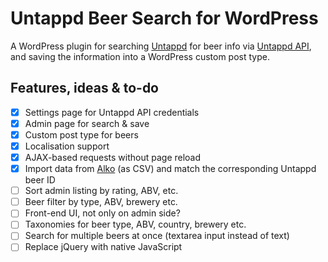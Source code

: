 # Untappd Beer Search for WordPress

A WordPress plugin for searching [Untappd](https://untappd.com) for beer info via [Untappd API](https://untappd.com/api/), and saving the information into a WordPress custom post type.

## Features, ideas & to-do

- [x] Settings page for Untappd API credentials
- [x] Admin page for search & save
- [x] Custom post type for beers
- [x] Localisation support
- [x] AJAX-based requests without page reload
- [x] Import data from [Alko](https://www.alko.fi/valikoimat-ja-hinnasto/hinnasto) (as CSV) and match the corresponding Untappd beer ID
- [ ] Sort admin listing by rating, ABV, etc.
- [ ] Beer filter by type, ABV, brewery etc.
- [ ] Front-end UI, not only on admin side?
- [ ] Taxonomies for beer type, ABV, country, brewery etc.
- [ ] Search for multiple beers at once (textarea input instead of text)
- [ ] Replace jQuery with native JavaScript
